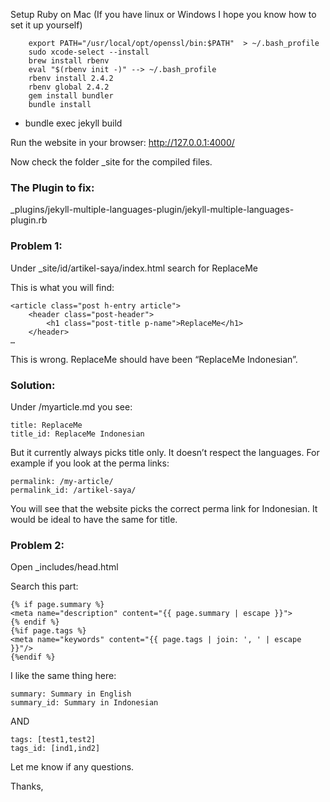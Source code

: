 

Setup Ruby on Mac (If you have linux or Windows I hope you know how to set it up yourself)
		
		export PATH="/usr/local/opt/openssl/bin:$PATH"  > ~/.bash_profile
		sudo xcode-select --install
		brew install rbenv
		eval "$(rbenv init -)" --> ~/.bash_profile
		rbenv install 2.4.2
		rbenv global 2.4.2
		gem install bundler
		bundle install

-	bundle exec jekyll build

Run the website in your browser: http://127.0.0.1:4000/

Now check the folder _site for the compiled files.

### The Plugin to fix:
_plugins/jekyll-multiple-languages-plugin/jekyll-multiple-languages-plugin.rb


### Problem 1: 

Under _site/id/artikel-saya/index.html search for ReplaceMe

This is what you will find:

```
<article class="post h-entry article">
    <header class="post-header">
        <h1 class="post-title p-name">ReplaceMe</h1>
    </header>
…
```

This is wrong.  ReplaceMe should have been “ReplaceMe Indonesian”.

### Solution:
Under /myarticle.md you see: 
```
title: ReplaceMe
title_id: ReplaceMe Indonesian
```

But it currently always picks title only. It doesn’t respect the languages. For example if you look at the perma links:

```
permalink: /my-article/
permalink_id: /artikel-saya/
```

You will see that the website picks the correct perma link for Indonesian. It would be ideal to have the same for title.

### Problem 2:

Open _includes/head.html

Search this part:
```
{% if page.summary %}
<meta name="description" content="{{ page.summary | escape }}">
{% endif %}
{%if page.tags %}
<meta name="keywords" content="{{ page.tags | join: ', ' | escape }}"/>
{%endif %}
```

I like the same thing here: 
```
summary: Summary in English
summary_id: Summary in Indonesian
```

AND

```
tags: [test1,test2]
tags_id: [ind1,ind2]
```

Let me know if any questions.

Thanks,









